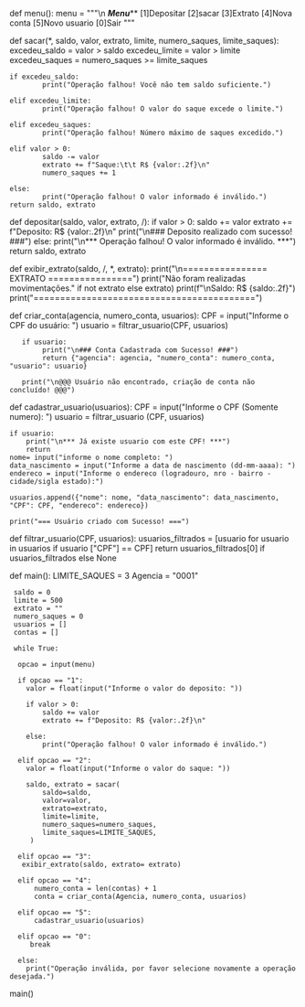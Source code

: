 def menu():
    menu = """\n
*********Menu***********
[1]Depositar
[2]sacar
[3]Extrato
[4]Nova conta
[5]Novo usuario
[0]Sair
   """

def sacar(*, saldo, valor, extrato, limite, numero_saques, limite_saques):
    excedeu_saldo = valor > saldo
    excedeu_limite = valor > limite
    excedeu_saques = numero_saques >= limite_saques

    if excedeu_saldo:
            print("Operação falhou! Você não tem saldo suficiente.")

    elif excedeu_limite:
            print("Operação falhou! O valor do saque excede o limite.")

    elif excedeu_saques:
            print("Operação falhou! Número máximo de saques excedido.")

    elif valor > 0:
            saldo -= valor
            extrato += f"Saque:\t\t R$ {valor:.2f}\n"
            numero_saques += 1
         
    else:
            print("Operação falhou! O valor informado é inválido.")
    return saldo, extrato
  
def depositar(saldo, valor, extrato, /):
        if valor > 0:
            saldo += valor
            extrato += f"Deposito: R$ {valor:.2f}\n"
            print("\n### Deposito realizado com sucesso! ###")
        else:
            print("\n*** Operação falhou! O valor informado é inválido. ***")
            return saldo, extrato

def exibir_extrato(saldo, /, *, extrato):
        print("\n================ EXTRATO ================")
        print("Não foram realizadas movimentações." if not extrato else extrato)
        print(f"\nSaldo: R$ {saldo:.2f}")
        print("==========================================")

def criar_conta(agencia, numero_conta, usuarios):
       CPF = input("Informe o CPF do usuário: ")
       usuario = filtrar_usuario(CPF, usuarios)

       if usuario:
            print("\n### Conta Cadastrada com Sucesso! ###")
            return {"agencia": agencia, "numero_conta": numero_conta, "usuario": usuario}
       
       print("\n@@@ Usuário não encontrado, criação de conta não concluído! @@@")
     

def cadastrar_usuario(usuarios):
    CPF = input("Informe o CPF (Somente numero): ")
    usuario = filtrar_usuario (CPF, usuarios)

    if usuario:
        print("\n*** Já existe usuario com este CPF! ***")
        return
    nome= input("informe o nome completo: ")
    data_nascimento = input("Informe a data de nascimento (dd-mm-aaaa): ")
    endereco = input("Informe o endereco (logradouro, nro - bairro - cidade/sigla estado):")

    usuarios.append({"nome": nome, "data_nascimento": data_nascimento, "CPF": CPF, "endereco": endereco})

    print("=== Usuário criado com Sucesso! ===")
       
 
def filtrar_usuario(CPF, usuarios):
  usuarios_filtrados = [usuario for usuario in usuarios if usuario ["CPF"] == CPF]
  return usuarios_filtrados[0] if usuarios_filtrados else None

  
       
def main():
     LIMITE_SAQUES = 3
     Agencia = "0001"

     saldo = 0
     limite = 500
     extrato = ""
     numero_saques = 0
     usuarios = []
     contas = []

     while True:

      opcao = input(menu)

      if opcao == "1":
        valor = float(input("Informe o valor do deposito: "))

        if valor > 0:
            saldo += valor
            extrato += f"Deposito: R$ {valor:.2f}\n"

        else:
            print("Operação falhou! O valor informado é inválido.")

      elif opcao == "2":
        valor = float(input("Informe o valor do saque: "))

        saldo, extrato = sacar(
            saldo=saldo,
            valor=valor,
            extrato=extrato,
            limite=limite,
            numero_saques=numero_saques,
            limite_saques=LIMITE_SAQUES, 
         )
        
      elif opcao == "3":
       exibir_extrato(saldo, extrato= extrato)

      elif opcao == "4":
          numero_conta = len(contas) + 1
          conta = criar_conta(Agencia, numero_conta, usuarios)
           
      elif opcao == "5":
          cadastrar_usuario(usuarios)
          
      elif opcao == "0":
         break

      else:
        print("Operação inválida, por favor selecione novamente a operação desejada.")


main()
